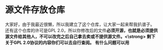 # 源文件存放仓库
大家好，由于我最近很懒，所以我建立了这个仓库，让大家一起来帮我扒谱子。
还有这个仓库的许可是GPL 2.0，所以你修改后的文件<strong>必须开源，也就是必须提供源文件给其他人，不可以改完之后自己拿去卖或不提供源文件。<\strong>
剩下关于GPL 2.0协议的内容你们可以去自行查阅。
有什么问题可以用
